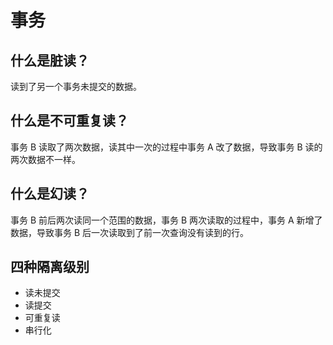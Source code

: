 # 事务

## 什么是脏读？

读到了另一个事务未提交的数据。

## 什么是不可重复读？

事务 B 读取了两次数据，读其中一次的过程中事务 A 改了数据，导致事务 B 读的两次数据不一样。

## 什么是幻读？

事务 B 前后两次读同一个范围的数据，事务 B 两次读取的过程中，事务 A 新增了数据，导致事务 B 后一次读取到了前一次查询没有读到的行。

## 四种隔离级别

- 读未提交
- 读提交
- 可重复读
- 串行化